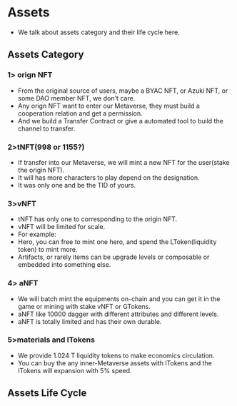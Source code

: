 # Assets
+ We talk about assets category and their life cycle here.

## Assets Category
### 1> orign NFT
+ From the original source of users, maybe a BYAC NFT, or Azuki NFT, or some DAO member NFT, we don't care.
+ Any orign NFT want to enter our Metaverse, they must build a cooperation relation and get a permission.
+ And we build a Transfer Contract or give a automated tool to build the channel to transfer.
  
### 2>tNFT(998 or 1155?)
+ If transfer into our Metaverse, we will mint a new NFT for the user(stake the origin NFT).
+ It will has more characters to play depend on the designation.
+ It was only one and be the TID of yours.
  
### 3>vNFT
+ tNFT has only one to corresponding to the origin NFT.
+ vNFT will be limited for scale.
+ For example: 
+ Hero, you can free to mint one hero, and spend the LToken(liquidity token) to mint more.
+ Artifacts, or rarely items can be upgrade levels or composable or embedded into something else.

### 4> aNFT
+ We will batch mint the equipments on-chain and you can get it in the game or mining with stake vNFT or GTokens.
+ aNFT like 10000 dagger with different attributes and different levels.
+ aNFT is totally limited and has their own durable.

### 5>materials and lTokens
+ We provide 1.024 T liquidity tokens to make economics circulation.
+ You can buy the any inner-Metaverse assets with lTokens and the lTokens will expansion with 5% speed.
## Assets Life Cycle
